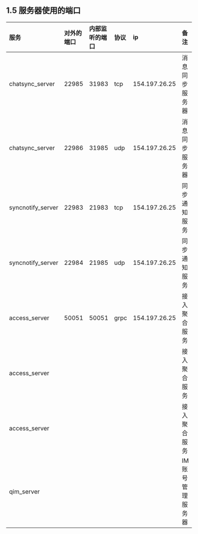 ## 1.5 服务器使用的端口

| 服务 | 对外的端口 | 内部监听的端口 | 协议 | ip | 备注 |
| :--- | :--- | :--- | :--- | :--- | :--- |
| chatsync\_server | 22985 | 31983 | tcp | 154.197.26.25 | 消息同步服务器 |
| chatsync\_server | 22986 | 31985 | udp | 154.197.26.25 | 消息同步服务器 |
| syncnotify\_server | 22983 | 21983 | tcp | 154.197.26.25 | 同步通知服务 |
| syncnotify\_server | 22984 | 21985 | udp | 154.197.26.25 | 同步通知服务 |
| access\_server | 50051 | 50051 | grpc | 154.197.26.25 | 接入聚合服务 |
| access\_server |  |  |  |  | 接入聚合服务 |
| access\_server |  |  |  |  | 接入聚合服务 |
| qim\_server |  |  |  |  | IM账号管理服务器 |

 

